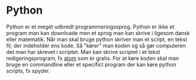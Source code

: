 # Python

Python er et meget udbredt programmeringssprog. 
Python er ikke et program man kan downloade men et sprog man kan skrive i ligesom dansk eller matematik. 
Når man skal bruge python skriver man et script, en tekst fil, der indeholder ens kode. 
Så "kører" man koden og så gør computeren det man har skrevet i scriptet. 
Man kan skrive scriptet i et tekst redigeringsprogram, fx [atom](https://atom.io/) som er gratis. 
For at køre koden skal man bruge en commandline eller et specifict program der kan køre python scripts, fx spyder.
